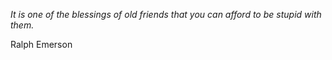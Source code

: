 <i>It is one of the blessings of old friends that you can afford to be stupid with them. </i>

Ralph Emerson
